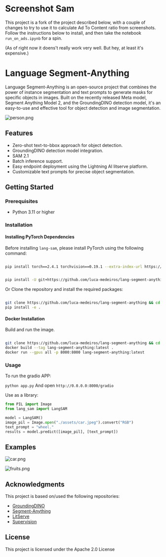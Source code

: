 # Screenshot Sam

This project is a fork of the project described below, with a couple of changes to try to use it to calculate Ad To Content ratio from screenshots. Follow the instructions below to install, and then take the notebook `run_on_ads.ipynb` for a spin.

(As of right now it doens't really work very well. But hey, at least it's expensive.)

# Language Segment-Anything

Language Segment-Anything is an open-source project that combines the power of instance segmentation and text prompts to generate masks for specific objects in images. Built on the recently released Meta model, Segment Anything Model 2, and the GroundingDINO detection model, it's an easy-to-use and effective tool for object detection and image segmentation.

![person.png](/assets/outputs/person.png)

## Features

- Zero-shot text-to-bbox approach for object detection.
- GroundingDINO detection model integration.
- SAM 2.1
- Batch inference support.
- Easy endpoint deployment using the Lightning AI litserve platform.
- Customizable text prompts for precise object segmentation.

## Getting Started

### Prerequisites

- Python 3.11 or higher

### Installation

#### Installing PyTorch Dependencies

Before installing `lang-sam`, please install PyTorch using the following command:

```bash

pip install torch==2.4.1 torchvision==0.19.1 --extra-index-url https://download.pytorch.org/whl/cu124

```

```bash

pip install -U git+https://github.com/luca-medeiros/lang-segment-anything.git

```

Or
Clone the repository and install the required packages:

```bash

git clone https://github.com/luca-medeiros/lang-segment-anything && cd lang-segment-anything
pip install -e .

```

#### Docker Installation

Build and run the image.

```bash

git clone https://github.com/luca-medeiros/lang-segment-anything && cd lang-segment-anything
docker build --tag lang-segment-anything:latest .
docker run --gpus all -p 8000:8000 lang-segment-anything:latest

```

### Usage

To run the gradio APP:

`python app.py`
And open `http://0.0.0.0:8000/gradio`

Use as a library:

```python
from PIL import Image
from lang_sam import LangSAM

model = LangSAM()
image_pil = Image.open("./assets/car.jpeg").convert("RGB")
text_prompt = "wheel."
results = model.predict([image_pil], [text_prompt])
```

## Examples

![car.png](/assets/outputs/car.png)

![fruits.png](/assets/outputs/fruits.png)

## Acknowledgments

This project is based on/used the following repositories:

- [GroundingDINO](https://github.com/IDEA-Research/GroundingDINO)
- [Segment-Anything](https://github.com/facebookresearch/segment-anything-2)
- [LitServe](https://github.com/Lightning-AI/LitServe/)
- [Supervision](https://github.com/roboflow/supervision)

## License

This project is licensed under the Apache 2.0 License
